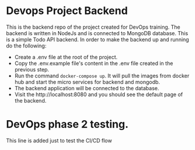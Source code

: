 # Devops Project Backend
This is the backend repo of the project created for DevOps training. The backend is written in NodeJs and is connected to MongoDB database. This is a simple Todo API backend.
In order to make the backend up and running do the following:
- Create a .env file at the root of the project.
- Copy the .env.example file's content in the .env file created in the previous step.
- Run the command `docker-compose up`. It will pull the images from docker hub and start the micro services for backend and mongodb.
- The backend application will be connected to the database.
- Visit the http://localhost:8080 and you should see the default page of the backend.

# DevOps phase 2 testing.
This line is added just to test the CI/CD flow